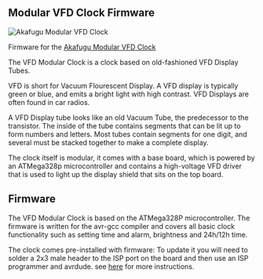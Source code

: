 Modular VFD Clock Firmware
--------------------------

![Akafugu Modular VFD Clock](http://next.akafugu.jp/images/products/vfdclock/vfd-3.jpg)

Firmware for the [Akafugu Modular VFD Clock](http://www.akafugu.jp/posts/products/vfd-modular-clock/)

The VFD Modular Clock is a clock based on old-fashioned VFD Display Tubes.

VFD is short for Vacuum Flourescent Display. A VFD display is typically green or blue, and emits a bright light with high contrast. VFD Displays are often found in car radios.

A VFD Display tube looks like an old Vacuum Tube, the predecessor to the transistor. The inside of the tube contains segments that can be lit up to form numbers and letters. Most tubes contain segments for one digit, and several must be stacked together to make a complete display.

The clock itself is modular, it comes with a base board, which is powered by an ATMega328p microcontroller and contains a high-voltage VFD driver that is used to light up the display shield that sits on the top board.

Firmware
--------

The VFD Modular Clock is based on the ATMega328P microcontroller. The firmware is written for the avr-gcc compiler and covers all basic clock functionality such as setting time and alarm, brightness and 24h/12h time.

The clock comes pre-installed with firmware: To update it you will need to solder a 2x3 male header to the ISP port on the board and then use an ISP programmer and avrdude. see [here](http://next.akafugu.jp/posts/resources/avr-gcc/) for more instructions.

